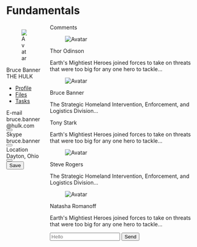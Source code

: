 # Fundamentals

<div class="docs-demo columns">
    <div class="column col-6 col-xs-12">
    <div class="panel">
        <div class="panel-header text-center">
        <figure class="avatar avatar-lg"><img src="../img/avatar-2.png" alt="Avatar"></figure>
        <div class="panel-title h5 mt-10">Bruce Banner</div>
        <div class="panel-subtitle">THE HULK</div>
        </div>
        <nav class="panel-nav">
        <ul class="tab tab-block">
            <li class="tab-item active"><a href="#panels">Profile</a></li>
            <li class="tab-item"><a href="#panels">Files</a></li>
            <li class="tab-item"><a href="#panels">Tasks</a></li>
        </ul>
        </nav>
        <div class="panel-body">
        <div class="tile tile-centered">
            <div class="tile-content">
            <div class="tile-title text-bold">E-mail</div>
            <div class="tile-subtitle">bruce.banner@hulk.com</div>
            </div>
            <div class="tile-action">
            <button class="btn btn-link btn-action btn-lg tooltip tooltip-left" data-tooltip="Edit E-mail"><i class="icon icon-edit"></i></button>
            </div>
        </div>
        <div class="tile tile-centered">
            <div class="tile-content">
            <div class="tile-title text-bold">Skype</div>
            <div class="tile-subtitle">bruce.banner</div>
            </div>
            <div class="tile-action">
            <button class="btn btn-link btn-action btn-lg"><i class="icon icon-edit"></i></button>
            </div>
        </div>
        <div class="tile tile-centered">
            <div class="tile-content">
            <div class="tile-title text-bold">Location</div>
            <div class="tile-subtitle">Dayton, Ohio</div>
            </div>
            <div class="tile-action">
            <button class="btn btn-link btn-action btn-lg"><i class="icon icon-edit"></i></button>
            </div>
        </div>
        </div>
        <div class="panel-footer">
        <button class="btn btn-primary btn-block">Save</button>
        </div>
    </div>
    </div>
    <div class="column col-6 col-xs-12">
    <div class="panel">
        <div class="panel-header">
        <div class="panel-title h6">Comments</div>
        </div>
        <div class="panel-body">
        <div class="tile">
            <div class="tile-icon">
            <figure class="avatar"><img src="../img/avatar-1.png" alt="Avatar"></figure>
            </div>
            <div class="tile-content">
            <p class="tile-title text-bold">Thor Odinson</p>
            <p class="tile-subtitle">Earth's Mightiest Heroes joined forces to take on threats that were too big for any one hero to tackle...</p>
            </div>
        </div>
        <div class="tile">
            <div class="tile-icon">
            <figure class="avatar"><img src="../img/avatar-2.png" alt="Avatar"></figure>
            </div>
            <div class="tile-content">
            <p class="tile-title text-bold">Bruce Banner</p>
            <p class="tile-subtitle">The Strategic Homeland Intervention, Enforcement, and Logistics Division...</p>
            </div>
        </div>
        <div class="tile">
            <div class="tile-icon">
            <figure class="avatar" data-initial="TS"></figure>
            </div>
            <div class="tile-content">
            <p class="tile-title text-bold">Tony Stark</p>
            <p class="tile-subtitle">Earth's Mightiest Heroes joined forces to take on threats that were too big for any one hero to tackle...</p>
            </div>
        </div>
        <div class="tile">
            <div class="tile-icon">
            <figure class="avatar"><img src="../img/avatar-4.png" alt="Avatar"></figure>
            </div>
            <div class="tile-content">
            <p class="tile-title text-bold">Steve Rogers</p>
            <p class="tile-subtitle">The Strategic Homeland Intervention, Enforcement, and Logistics Division...</p>
            </div>
        </div>
        <div class="tile">
            <div class="tile-icon">
            <figure class="avatar"><img src="../img/avatar-3.png" alt="Avatar"></figure>
            </div>
            <div class="tile-content">
            <p class="tile-title text-bold">Natasha Romanoff</p>
            <p class="tile-subtitle">Earth's Mightiest Heroes joined forces to take on threats that were too big for any one hero to tackle...</p>
            </div>
        </div>
        </div>
        <div class="panel-footer">
        <div class="input-group">
            <input class="form-input" type="text" placeholder="Hello">
            <button class="btn btn-primary input-group-btn">Send</button>
        </div>
        </div>
    </div>
    </div>
</div>
